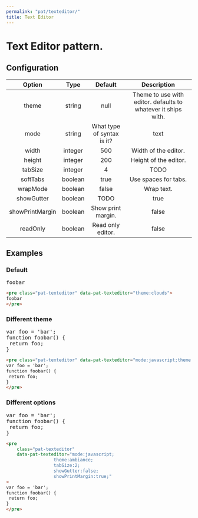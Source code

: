 ```yaml
---
permalink: "pat/texteditor/"
title: Text Editor
---
```


# Text Editor pattern.

## Configuration

|     Option      |  Type   |          Default           |                          Description                          |
| :-------------: | :-----: | :------------------------: | :-----------------------------------------------------------: |
|      theme      | string  |            null            | Theme to use with editor. defaults to whatever it ships with. |
|      mode       | string  | What type of syntax is it? |                             text                              |
|      width      | integer |            500             |                     Width of the editor.                      |
|     height      | integer |            200             |                     Height of the editor.                     |
|     tabSize     | integer |             4              |                             TODO                              |
|    softTabs     | boolean |            true            |                     Use spaces for tabs.                      |
|    wrapMode     | boolean |           false            |                          Wrap text.                           |
|   showGutter    | boolean |            TODO            |                             true                              |
| showPrintMargin | boolean |     Show print margin.     |                             false                             |
|    readOnly     | boolean |     Read only editor.      |                             false                             |

## Examples

### Default

<pre class="pat-texteditor" data-pat-texteditor="theme:clouds">
foobar
</pre>

```html
<pre class="pat-texteditor" data-pat-texteditor="theme:clouds">
foobar
</pre>
```

### Different theme

<pre class="pat-texteditor" data-pat-texteditor="mode:javascript;theme:dawn;">
var foo = 'bar';
function foobar() {
 return foo;
}
</pre>

```html
<pre class="pat-texteditor" data-pat-texteditor="mode:javascript;theme:dawn;">
var foo = 'bar';
function foobar() {
 return foo;
}
</pre>
```

### Different options

<pre class="pat-texteditor"
    data-pat-texteditor="mode:javascript;
                  theme:ambiance;
                  tabSize:2;
                  showGutter:false;
                  showPrintMargin:true;">
var foo = 'bar';
function foobar() {
 return foo;
}
</pre>

```html
<pre
    class="pat-texteditor"
    data-pat-texteditor="mode:javascript;
                  theme:ambiance;
                  tabSize:2;
                  showGutter:false;
                  showPrintMargin:true;"
>
var foo = 'bar';
function foobar() {
 return foo;
}
</pre>
```
